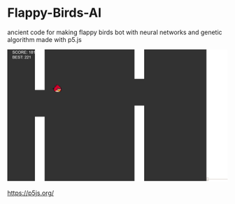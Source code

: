 # Flappy-Birds-AI
ancient code for making flappy birds bot with neural networks and genetic algorithm made with p5.js

![Image description](screen.png)

https://p5js.org/
